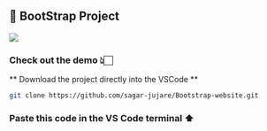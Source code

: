 ## 🚨 BootStrap Project
<a href="https://fluffy-mochi-31f5bb.netlify.app" target="_blank"><img src="https://github.com/sujatagunale/EasyRead/assets/151519281/1736fca5-a031-4854-8c09-bc110e3bc16d" /></a>
### Check out the demo 👆🏻

** Download the project directly into the VSCode **

```bash
git clone https://github.com/sagar-jujare/Bootstrap-website.git

```
### Paste this code in the VS Code terminal ⬆️
